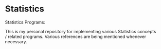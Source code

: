 # Statistics
Statistics Programs:

This is my personal repository for implementing various Statistics concepts / related programs.
Various references are being mentioned whenever necessary.

